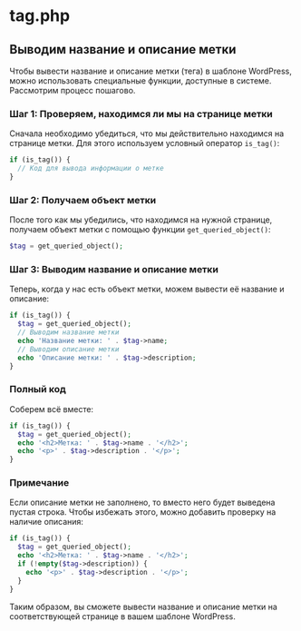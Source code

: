 # tag.php

## Выводим название и описание метки
Чтобы вывести название и описание метки (тега) в шаблоне WordPress, можно использовать специальные функции, доступные в системе. Рассмотрим процесс пошагово.

### Шаг 1: Проверяем, находимся ли мы на странице метки

Сначала необходимо убедиться, что мы действительно находимся на странице метки. Для этого используем условный оператор `is_tag()`:

```php
if (is_tag()) {
  // Код для вывода информации о метке
}
```

### Шаг 2: Получаем объект метки
После того как мы убедились, что находимся на нужной странице, получаем объект метки с помощью функции `get_queried_object()`:

```php
$tag = get_queried_object();
```

### Шаг 3: Выводим название и описание метки

Теперь, когда у нас есть объект метки, можем вывести её название и описание:

```php
if (is_tag()) {
  $tag = get_queried_object();
  // Выводим название метки
  echo 'Название метки: ' . $tag->name;
  // Выводим описание метки
  echo 'Описание метки: ' . $tag->description;
}
```

### Полный код

Соберем всё вместе:

```php
if (is_tag()) {
  $tag = get_queried_object();
  echo '<h2>Метка: ' . $tag->name . '</h2>';
  echo '<p>' . $tag->description . '</p>';
}
```

### Примечание
Если описание метки не заполнено, то вместо него будет выведена пустая строка. Чтобы избежать этого, можно добавить проверку на наличие описания:

```php
if (is_tag()) {
  $tag = get_queried_object();
  echo '<h2>Метка: ' . $tag->name . '</h2>';
  if (!empty($tag->description)) {
    echo '<p>' . $tag->description . '</p>';
  }
}
```

Таким образом, вы сможете вывести название и описание метки на соответствующей странице в вашем шаблоне WordPress.
